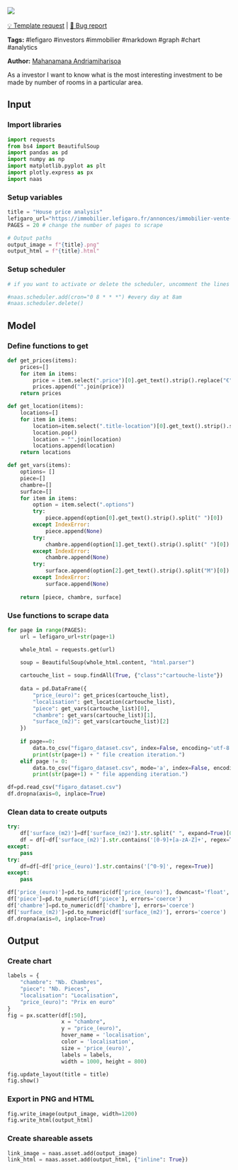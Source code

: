 <a href="https://app.naas.ai/user-redirect/naas/downloader?url=https://raw.githubusercontent.com/jupyter-naas/awesome-notebooks/master/LeFigaro/LeFigaro_House_Price_analysis.ipynb" target="_parent"><img src="https://naasai-public.s3.eu-west-3.amazonaws.com/open_in_naas.svg"/></a><br><br><a href="https://github.com/jupyter-naas/awesome-notebooks/issues/new?assignees=&labels=&template=template-request.md&title=Tool+-+Action+of+the+notebook+">💡 Template request</a> | <a href="https://github.com/jupyter-naas/awesome-notebooks/issues/new?assignees=&labels=&template=bug_report.md&title=">🚨 Bug report</a>

**Tags:** #lefigaro #investors #immobilier #markdown #graph #chart #analytics

**Author:** [Mahanamana Andriamiharisoa](https://www.linkedin.com/in/mahanamana/)

As a investor I want to know what is the most interesting investment to be made by number of rooms in a particular area.

## Input

### Import libraries


```python
import requests
from bs4 import BeautifulSoup
import pandas as pd
import numpy as np
import matplotlib.pyplot as plt
import plotly.express as px
import naas
```

### Setup variables


```python
title = "House price analysis"
lefigaro_url="https://immobilier.lefigaro.fr/annonces/immobilier-vente-maison-paris.html?page=" #link can be changed but keep ?page= to ensure scraping
PAGES = 20 # change the number of pages to scrape

# Output paths
output_image = f"{title}.png"
output_html = f"{title}.html"
```

### Setup scheduler


```python
# if you want to activate or delete the scheduler, uncomment the lines below:

#naas.scheduler.add(cron="0 8 * * *") #every day at 8am
#naas.scheduler.delete() 
```

## Model

### Define functions to get


```python
def get_prices(items):
    prices=[]
    for item in items:
        price = item.select(".price")[0].get_text().strip().replace("€", "").split()
        prices.append("".join(price))
    return prices

def get_location(items):
    locations=[]
    for item in items:
        location=item.select(".title-location")[0].get_text().strip().split(" ")
        location.pop()
        location = "".join(location)
        locations.append(location)
    return locations

def get_vars(items):
    options= []
    piece=[]
    chambre=[]
    surface=[]
    for item in items:
        option = item.select(".options")
        try:
            piece.append(option[0].get_text().strip().split(" ")[0])
        except IndexError:
            piece.append(None)
        try:
            chambre.append(option[1].get_text().strip().split(" ")[0])
        except IndexError:
            chambre.append(None)
        try:
            surface.append(option[2].get_text().strip().split("M")[0])
        except IndexError:
            surface.append(None)
  
    return [piece, chambre, surface]
```

### Use functions to scrape data


```python
for page in range(PAGES):
    url = lefigaro_url+str(page+1)

    whole_html = requests.get(url)

    soup = BeautifulSoup(whole_html.content, "html.parser")
    
    cartouche_list = soup.findAll(True, {"class":"cartouche-liste"})
    
    data = pd.DataFrame({
        "price_(euro)": get_prices(cartouche_list),
        "localisation": get_location(cartouche_list),
        "piece": get_vars(cartouche_list)[0],
        "chambre": get_vars(cartouche_list)[1],
        "surface_(m2)": get_vars(cartouche_list)[2]
    })
    
    if page==0:
        data.to_csv("figaro_dataset.csv", index=False, encoding='utf-8')
        print(str(page+1) + " file creation iteration.")
    elif page != 0:
        data.to_csv("figaro_dataset.csv", mode='a', index=False, encoding='utf-8', header=False)
        print(str(page+1) + " file appending iteration.")
```


```python
df=pd.read_csv("figaro_dataset.csv")
df.dropna(axis=0, inplace=True)
```

### Clean data to create outputs


```python
try:
    df['surface_(m2)']=df['surface_(m2)'].str.split(" ", expand=True)[0]
    df = df[~df['surface_(m2)'].str.contains('[0-9]+[a-zA-Z]+', regex=True)] 
except:
    pass
try:
    df=df[~df['price_(euro)'].str.contains('[^0-9]', regex=True)]
except:
    pass

df['price_(euro)']=pd.to_numeric(df['price_(euro)'], downcast='float', errors='coerce')
df['piece']=pd.to_numeric(df['piece'], errors='coerce')
df['chambre']=pd.to_numeric(df['chambre'], errors='coerce')
df['surface_(m2)']=pd.to_numeric(df['surface_(m2)'], errors='coerce')
df.dropna(axis=0, inplace=True)
```

## Output

### Create chart


```python
labels = {
    "chambre": "Nb. Chambres",
    "piece": "Nb. Pieces",
    "localisation": "Localisation",
    "price_(euro)": "Prix en euro"
}
fig = px.scatter(df[:50],
                 x = "chambre", 
                 y = "price_(euro)",
                 hover_name = 'localisation',
                 color = 'localisation',
                 size = 'price_(euro)',
                 labels = labels,
                 width = 1000, height = 800)

fig.update_layout(title = title)
fig.show()
```

### Export in PNG and HTML


```python
fig.write_image(output_image, width=1200)
fig.write_html(output_html)
```

### Create shareable assets


```python
link_image = naas.asset.add(output_image)
link_html = naas.asset.add(output_html, {"inline": True})
```
